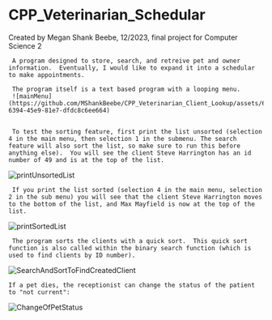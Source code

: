 # CPP_Veterinarian_Schedular

Created by Megan Shank Beebe, 12/2023, final project for Computer Science 2

     A program designed to store, search, and retreive pet and owner information.  Eventually, I would like to expand it into a schedular to make appointments.  
     
     The program itself is a text based program with a looping menu.  
     ![mainMenu](https://github.com/MShankBeebe/CPP_Veterinarian_Client_Lookup/assets/63660114/f2715b93-6394-45e9-81e7-dfdc8c6ee664)

     
     To test the sorting feature, first print the list unsorted (selection 4 in the main menu, then selection 1 in the submenu. The search feature will also sort the list, so make sure to run this before anything else).  You will see the client Steve Harrington has an id number of 49 and is at the top of the list.    
 ![printUnsortedList](https://github.com/MShankBeebe/CPP_Veterinarian_Client_Lookup/assets/63660114/863b4c7e-2f70-40db-b9b5-0bd864ed1dc0)

     If you print the list sorted (selection 4 in the main menu, selection 2 in the sub menu) you will see that the client Steve Harrington moves to the bottom of the list, and Max Mayfield is now at the top of the list.
![printSortedList](https://github.com/MShankBeebe/CPP_Veterinarian_Client_Lookup/assets/63660114/c03290de-0cb9-4bc2-97d1-cb969ed90749)
    
     The program sorts the clients with a quick sort.  This quick sort function is also called within the binary search function (which is used to find clients by ID number).
![SearchAndSortToFindCreatedClient](https://github.com/MShankBeebe/CPP_Veterinarian_Client_Lookup/assets/63660114/c267db6c-8f4e-45b2-aed8-6a3f357acb1b)

    If a pet dies, the receptionist can change the status of the patient to "not current":
![ChangeOfPetStatus](https://github.com/MShankBeebe/CPP_Veterinarian_Client_Lookup/assets/63660114/31610028-2e58-48e2-bcad-fd1bd72f3071)

